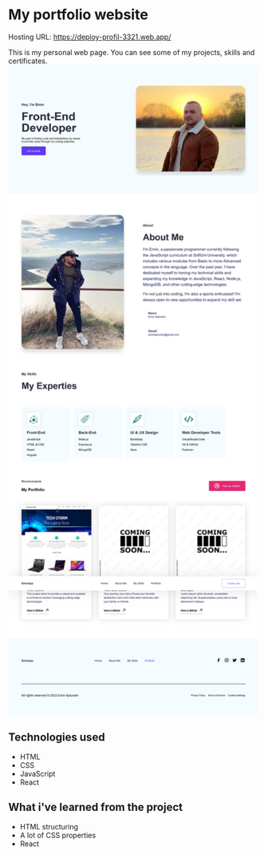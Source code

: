 # My portfolio website
Hosting URL: https://deploy-profil-3321.web.app/

This is my personal web page. You can see some of my projects, skills and certificates.
<img src="/public/img/personal-portfolio.png" alt="Project Logo" width="500" height="1300">

## Technologies used

- HTML
- CSS
- JavaScript
- React

## What i've learned from the project

- HTML structuring
- A lot of CSS properties
- React
